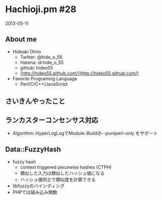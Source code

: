 Hachioji.pm #28
===

2013-05-11

About me
---
<!-- data-rotz=90 -->

* Hideaki Ohno
	* Twitter: @hide_o_55
    * Hatena: id:hide_o_55
    * github: hideo55
    * [http://hideo55.github.com/](http://hideo55.github.com/)
* Favorite Programing Language
    * Perl/C/C++/JavaScript

<!-- data-roty=90 -->

さいきんやったこと
---

ランカスターコンセンサス対応
---

<!-- data-roty=90 -->

* Algorithm::HyperLogLogでModule::Buildの--pureperl-only をサポート

Data::FuzzyHash
---

* fuzzy hash
    * context triggered piecewise hashes (CTPH)
    * 類似した入力は類似したハッシュ値になる
    * ハッシュ値同士で類似度を計算できる
* libfuzzyのバインディング
* PHPでは組み込み関数

